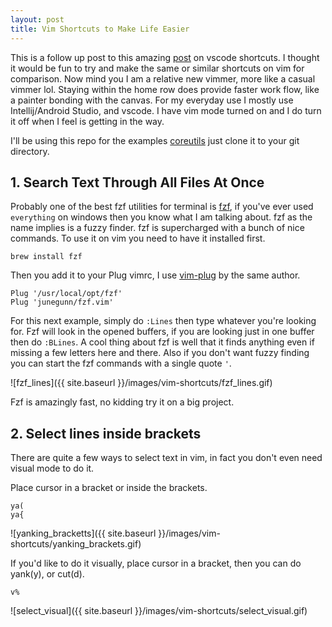 ```yaml
---
layout: post
title: Vim Shortcuts to Make Life Easier
---
```


This is a follow up post to this amazing [post](https://dev.to/jsmanifest/21-vscode-shortcuts-to-make-coding-faster-and-more-fun-3b4m) on vscode shortcuts. I thought it would be fun to try and make the same or similar shortcuts on vim for comparison. Now mind you I am a relative new vimmer, more like a casual vimmer lol. Staying within the home row does provide faster work flow, like a painter bonding with the canvas. For my everyday use I mostly use Intellij/Android Studio, and vscode. I have vim mode turned on and I do turn it off when I feel is getting in the way.

I'll be using this repo for the examples
[coreutils](https://github.com/wertarbyte/coreutils) just clone it to your git directory.

## 1. Search Text Through All Files At Once
Probably one of the best fzf utilities for terminal is [fzf](https://github.com/junegunn/fzf), if you've ever used ```everything``` on windows then you know what I am talking about. fzf as the name implies is a fuzzy finder. fzf is supercharged with a bunch of nice commands. To use it on vim you need to have it installed first.

```
brew install fzf
```

Then you add it to your Plug vimrc, I use [vim-plug](https://github.com/junegunn/vim-plug) by the same author.

```
Plug '/usr/local/opt/fzf'
Plug 'junegunn/fzf.vim'
```

For this next example, simply do ```:Lines``` then type whatever you're looking for. Fzf will look in the opened buffers, if you are looking just in one buffer then do ```:BLines```. A cool thing about fzf is well that it finds anything even if missing a few letters here and there. Also if you don't want fuzzy finding you can start the fzf commands with a single quote ```'```.

![fzf_lines]({{ site.baseurl }}/images/vim-shortcuts/fzf_lines.gif)

Fzf is amazingly fast, no kidding try it on a big project.

## 2. Select lines inside brackets

There are quite a few ways to select text in vim, in fact you don't even need visual mode to do it.

Place cursor in a bracket or inside the brackets.

```
ya(
ya{
```

![yanking_bracketts]({{ site.baseurl }}/images/vim-shortcuts/yanking_brackets.gif)

If you'd like to do it visually, place cursor in a bracket, then you can do yank(y), or cut(d).

```
v%
```

![select_visual]({{ site.baseurl }}/images/vim-shortcuts/select_visual.gif)